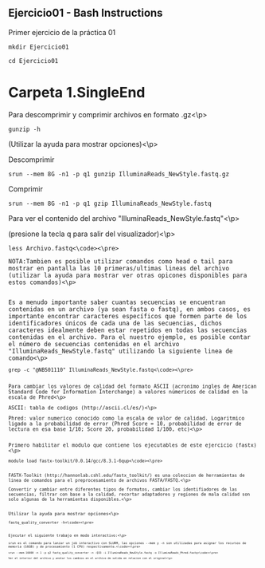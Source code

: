 <body>
  <h2>Ejercicio01 - Bash Instructions</h2>
  <p>Primer ejercicio de la práctica 01</p>
  <pre><code>mkdir Ejercicio01</code></pre>
  <pre><code>cd Ejercicio01</code></pre>

  <h1>Carpeta 1.SingleEnd</h1>
  <p>Para descomprimir y comprimir archivos en formato .gz<\p>
  <pre><code>gunzip -h</code></pre>
  <p>(Utilizar la ayuda para mostrar opciones)<\p>

  <p>Descomprimir</p>
  <pre><code>srun --mem 8G -n1 -p q1 gunzip IlluminaReads_NewStyle.fastq.gz</code></pre>

  <p>Comprimir</p>
  <pre><code>srun --mem 8G -n1 -p q1 gzip IlluminaReads_NewStyle.fastq</code></pre>

<p>Para ver el contenido del archivo "IlluminaReads_NewStyle.fastq"<\p>
<p>(presione la tecla q para salir del visualizador)<\p>
<pre><code>less Archivo.fastq<\code><\pre>
<p>NOTA:Tambien es posible utilizar comandos como head o tail para mostrar en pantalla las 10 primeras/ultimas lineas del archivo (utilizar la ayuda para mostrar ver otras opicones disponibles para estos comandos)<\p>

<p>Es a menudo importante saber cuantas secuencias se encuentran contenidas en un archivo (ya sean fasta o fastq), en ambos casos, es importante encontrar caracteres específicos que formen parte de los identificadores únicos de cada una de las secuencias, dichos caracteres idealmente deben estar repetidos en todas las secuencias contenidas en el archivo. Para el nuestro ejemplo, es posible contar el número de secuencias contenidas en el archivo "IlluminaReads_NewStyle.fastq" utilizando la siguiente linea de comando<\p>
<pre><code>grep -c "@NB501110" IlluminaReads_NewStyle.fastq<\code><\pre>

<p>Para cambiar los valores de calidad del formato ASCII (acronimo ingles de American Standard Code for Information Interchange) a valores númericos de calidad en la escala de Phred<\p>
<p>ASCII: tabla de codigos (http://ascii.cl/es/)<\p>
<p>Phred: valor numerico conocido como la escala de valor de calidad. Logaritmico ligado a la probabilidad de error (Phred Score = 10, probabilidad de error de lectura en esa base 1/10; Score 20, probabilidad 1/100, etc)<\p>

<p>Primero habilitar el modulo que contiene los ejecutables de este ejercicio (fastx)<\p>
<pre><code>module load fastx-toolkit/0.0.14/gcc/8.3.1-6qup<\code><\pre>

<p>FASTX-Toolkit (http://hannonlab.cshl.edu/fastx_toolkit/) es una coleccion de herramientas de linea de comandos para el preprocesamiento de archivos FASTA/FASTQ.<\p>
<p>Convertir y cambiar entre diferentes tipos de formatos, cambiar los identifiadores de las secuencias, filtrar con base a la calidad, recortar adaptadores y regiones de mala calidad son solo algunas de la herramientas disponibles.<\p>

<p>Utilizar la ayuda para mostrar opciones<\p>
<pre><code>fastq_quality_converter -h<\code><\pre>

<p>Ejecutar el siguiente trabajo en modo interactivo:<\p>
<pre><code>srun es el comando para lanzar un job interactivo con SLURM, las opciones --mem y -n son utilizadas para asignar los recursos de memoria (16GB) y de procesamiento (1 CPU) respectivamente.<\code><\pre>
<pre><code>srun --mem 16000 -n 1 -p q2 fastq_quality_converter -n -Q33 -i IlluminaReads_NewStyle.fastq -o IlluminaReads_Phred.fastq<\code><\pre>
<p>Ver el interior del archivo y anotar los cambios en el archivo de salida en relacion con el original<\p>

</body>
</html>
